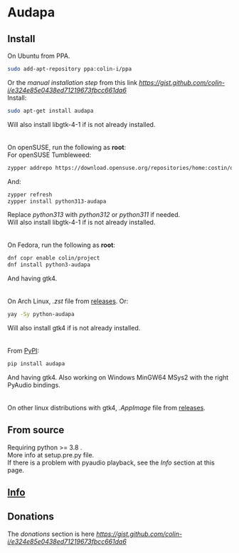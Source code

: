 # Audapa

## Install
On Ubuntu from PPA.
```sh
sudo add-apt-repository ppa:colin-i/ppa
```
Or the *manual installation step* from this link *https://gist.github.com/colin-i/e324e85e0438ed71219673fbcc661da6* \
Install:
```sh
sudo apt-get install audapa
```
Will also install libgtk-4-1 if is not already installed.\
\
\
On openSUSE, run the following as __root__:\
For openSUSE Tumbleweed:
```sh
zypper addrepo https://download.opensuse.org/repositories/home:costin/openSUSE_Tumbleweed/home:costin.repo
```
And:
```sh
zypper refresh
zypper install python313-audapa
```
Replace *python313* with *python312* or *python311* if needed.\
Will also install libgtk-4-1 if is not already installed.\
\
\
On Fedora, run the following as __root__:
```sh
dnf copr enable colin/project
dnf install python3-audapa
```
And having gtk4.\
\
\
On Arch Linux, <i>.zst</i> file from [releases](https://github.com/colin-i/audapa/releases). Or:
```sh
yay -Sy python-audapa
```
Will also install gtk4 if is not already installed.\
\
\
From [PyPI](https://pypi.org/project/audapa):
```sh
pip install audapa
```
And having gtk4. Also working on Windows MinGW64 MSys2 with the right PyAudio bindings.\
\
\
On other linux distributions with gtk4, <i>.AppImage</i> file from [releases](https://github.com/colin-i/audapa/releases).

## From source
Requiring python >= 3.8 .\
More info at setup.pre.py file.\
If there is a problem with pyaudio playback, see the *Info* section at this page.

## [Info](https://github.com/colin-i/audapa/blob/master/info.md)

## Donations
The *donations* section is here
*https://gist.github.com/colin-i/e324e85e0438ed71219673fbcc661da6*

